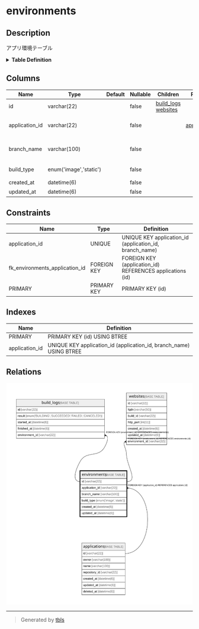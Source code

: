 # environments

## Description

アプリ環境テーブル

<details>
<summary><strong>Table Definition</strong></summary>

```sql
CREATE TABLE `environments` (
  `id` varchar(22) NOT NULL COMMENT '環境ID',
  `application_id` varchar(22) NOT NULL COMMENT 'アプリケーションID',
  `branch_name` varchar(100) NOT NULL COMMENT 'Gitブランチ・タグ名',
  `build_type` enum('image','static') NOT NULL COMMENT 'ビルドタイプ',
  `created_at` datetime(6) NOT NULL COMMENT '作成日時',
  `updated_at` datetime(6) NOT NULL COMMENT '更新日時',
  PRIMARY KEY (`id`),
  UNIQUE KEY `application_id` (`application_id`,`branch_name`),
  CONSTRAINT `fk_environments_application_id` FOREIGN KEY (`application_id`) REFERENCES `applications` (`id`)
) ENGINE=InnoDB DEFAULT CHARSET=utf8mb4 COMMENT='アプリ環境テーブル'
```

</details>

## Columns

| Name | Type | Default | Nullable | Children | Parents | Comment |
| ---- | ---- | ------- | -------- | -------- | ------- | ------- |
| id | varchar(22) |  | false | [build_logs](build_logs.md) [websites](websites.md) |  | 環境ID |
| application_id | varchar(22) |  | false |  | [applications](applications.md) | アプリケーションID |
| branch_name | varchar(100) |  | false |  |  | Gitブランチ・タグ名 |
| build_type | enum('image','static') |  | false |  |  | ビルドタイプ |
| created_at | datetime(6) |  | false |  |  | 作成日時 |
| updated_at | datetime(6) |  | false |  |  | 更新日時 |

## Constraints

| Name | Type | Definition |
| ---- | ---- | ---------- |
| application_id | UNIQUE | UNIQUE KEY application_id (application_id, branch_name) |
| fk_environments_application_id | FOREIGN KEY | FOREIGN KEY (application_id) REFERENCES applications (id) |
| PRIMARY | PRIMARY KEY | PRIMARY KEY (id) |

## Indexes

| Name | Definition |
| ---- | ---------- |
| PRIMARY | PRIMARY KEY (id) USING BTREE |
| application_id | UNIQUE KEY application_id (application_id, branch_name) USING BTREE |

## Relations

![er](environments.svg)

---

> Generated by [tbls](https://github.com/k1LoW/tbls)
